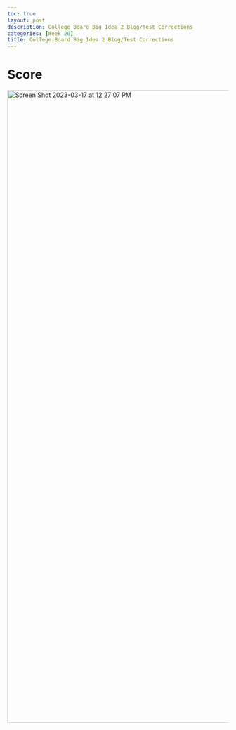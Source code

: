 ```yaml
---
toc: true
layout: post
description: College Board Big Idea 2 Blog/Test Corrections
categories: [Week 20]
title: College Board Big Idea 2 Blog/Test Corrections
---
```


# Score
<img width="1440" alt="Screen Shot 2023-03-17 at 12 27 07 PM" src="https://user-images.githubusercontent.com/111550260/226001411-6379150d-a0a1-4d90-aadc-770555a304c4.png">
